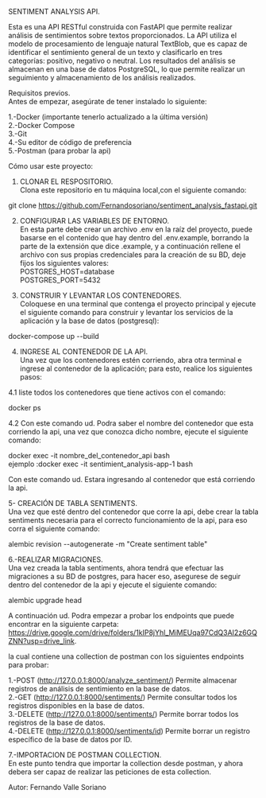 SENTIMENT ANALYSIS API.

Esta es una API RESTful construida con FastAPI que permite realizar análisis de sentimientos sobre textos proporcionados. La API utiliza el modelo de procesamiento de lenguaje natural TextBlob, que es capaz de identificar el sentimiento general de un texto y clasificarlo en tres categorías: positivo, negativo o neutral. Los resultados del análisis se almacenan en una base de datos PostgreSQL, lo que permite realizar un seguimiento y almacenamiento de los análisis realizados.

Requisitos previos.    
Antes de empezar, asegúrate de tener instalado lo siguiente:

1.-Docker (importante tenerlo actualizado a la última versión)  
2.-Docker Compose  
3.-Git  
4.-Su editor de código de preferencia  
5.-Postman  (para probar la api)

Cómo usar este proyecto:

1. CLONAR EL RESPOSITORIO.  
Clona este repositorio en tu máquina local,con el siguiente comando:

git clone https://github.com/Fernandosoriano/sentiment_analysis_fastapi.git

2. CONFIGURAR LAS VARIABLES DE ENTORNO.  
En esta parte debe crear un archivo .env en la raíz del proyecto, puede basarse en el contenido que hay dentro del
.env.example, borrando la parte de la extensión que dice .example, y a continuación rellene el archivo con sus propias credenciales para la creación de su BD,
deje fijos los siguientes valores:    
POSTGRES_HOST=database     
POSTGRES_PORT=5432

4. CONSTRUIR Y LEVANTAR LOS CONTENEDORES.  
Coloquese en una terminal que contenga el proyecto principal y ejecute el siguiente comando para construir y levantar los servicios de la aplicación y la base de datos (postgresql):   

docker-compose up --build

4. INGRESE AL CONTENEDOR DE LA API.  
Una vez que los contenedores estén corriendo, abra otra terminal e ingrese al contenedor de la aplicación;
para esto, realice los siguientes pasos:

  4.1
  liste todos los contenedores que tiene activos con el comando:

  docker ps

  4.2
  Con este comando ud. Podra saber el nombre del contenedor que esta corriendo 
  la api, una vez que conozca dicho nombre, ejecute el siguiente comando:  

docker exec -it nombre_del_contenedor_api bash  
ejemplo :docker exec -it sentimient_analysis-app-1 bash

Con este comando ud. Estara ingresando al contenedor que está corriendo la api.

5- CREACIÓN DE TABLA SENTIMENTS.  
Una vez que esté dentro del contenedor que corre la api, debe crear la tabla sentiments
necesaria para el correcto funcionamiento de la api, para eso corra el siguiente comando:

alembic revision --autogenerate -m "Create sentiment table"

6.-REALIZAR MIGRACIONES.  
Una vez creada la tabla sentiments, ahora tendrá que efectuar las migraciones a 
su BD de postgres, para hacer eso, asegurese de seguir dentro del contenedor de la api
y ejecute el siguiente comando:

alembic upgrade head


A continuación ud. Podra empezar a probar los endpoints que puede encontrar
en la siguiente carpeta: https://drive.google.com/drive/folders/1kIP8jYhl_MiMEUqa97CdQ3AI2z6GQZNN?usp=drive_link.

la cual contiene una collection de postman con los siguientes endpoints para probar:

1.-POST (http://127.0.0.1:8000/analyze_sentiment/) Permite almacenar registros de análisis de sentimiento en la base de datos.  
2.-GET (http://127.0.0.1:8000/sentiments/) Permite consultar todos los registros disponibles en la base de datos.   
3.-DELETE (http://127.0.0.1:8000/sentiments/) Permite borrar todos los registros de la base de datos.  
4.-DELETE (http://127.0.0.1:8000/sentiments/id) Permite borrar un registro específico de la base de datos por ID.

7.-IMPORTACION DE POSTMAN COLLECTION.    
En este punto tendra que importar la collection desde postman, y ahora debera ser capaz de realizar las peticiones de esta collection.


Autor: Fernando Valle Soriano





















